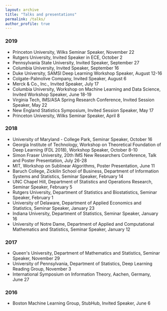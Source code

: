 ```yaml
---
layout: archive
title: "Talks and presentations"
permalink: /talks/
author_profile: true
---
```


### 2019
* Princeton University, Wilks Seminar Speaker, November 22
* Rutgers University, Invited Speaker in ECE, October 2
* Pennsylvania State University, Invited Speaker, September 27
* Columbia University, Invited Speaker, September 16
* Duke University, SAMSI Deep Learning Workshop Speaker, August 12-16
* Colgate-Palmolive Company, Invited Speaker, August 6
* Merck & Co., Inc., Invited Speaker, July 17
* Columbia University, Workshop on Machine Learning and Data Science, Invited Workshop Speaker, June 18-19
* Virginia Tech, IMS/ASA Spring Research Conference, Invited Session Speaker, May 22
* New England Statistics Symposium, Invited Session Speaker, May 17
* Princeton University, Wilks Seminar Speaker, April 8

### 2018
* University of Maryland - College Park, Seminar Speaker, October 16
* Georgia Institute of Technology, Workshop on Theoretical Foundation of Deep Learning (FDL 2018), Workshop Speaker, October 8-10
* Simon Fraser University, 20th IMS New Researchers Conference, Talk and Poster Presentation, July 26-28
* MIT, Workshop on Sublinear Algorithms, Poster Presentation, June 11
* Baruch College, Zickilin School of Business, Department of Information Systems and Statistics, Seminar Speaker, February 14
* UNC Chapel Hill, Department of Statistics and Operations Research, Seminar Speaker, February 5
* Rutgers University, Department of Statistics and Biostatistics, Seminar Speaker, February 1
* University of Delaware, Department of Applied Economics and Statistics, Seminar Speaker, January 23
* Indiana University, Department of Statistics, Seminar Speaker, January 16
* University of Notre Dame, Department of Applied and Computational Mathematics and Statistics, Seminar Speaker, January 12

### 2017
* Queen's University, Department of Mathematics and Statistics, Seminar Speaker, November 29
* University of Pennsylvania, Department of Statistics, Deep Learning Reading Group, November 3
* International Symposium on Information Theory, Aachen, Germany, June 27

### 2016
* Boston Machine Learning Group, StubHub, Invited Speaker, June 6
